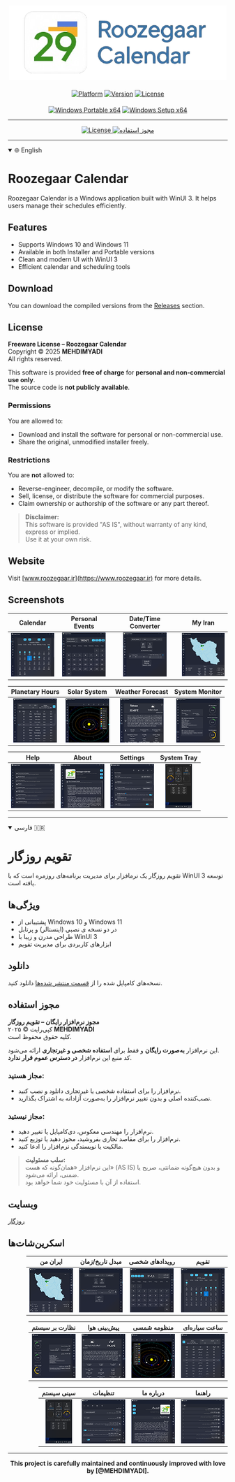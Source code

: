 <div align="center">
  <img src="https://raw.githubusercontent.com/MEHDIMYADI/RoozegaarCalendar-Releases/refs/heads/main/image/RoozegaarCalendar.png" alt="Roozegaar Calendar" />
</div>

<div align="center" style="margin-top: 20px;">
  <a href="#" style="pointer-events: none;"><img src="https://img.shields.io/badge/Platform-Windows-blue?style=for-the-badge&logo=windows" alt="Platform"></a>
  <a href="#" style="pointer-events: none;"><img src="https://img.shields.io/badge/Version-1.1.1.0-green?style=for-the-badge" alt="Version"></a>
  <a href="#" style="pointer-events: none;"><img src="https://img.shields.io/badge/License-Proprietary-red?style=for-the-badge" alt="License"></a>
</div>
<div align="center" style="margin-top: 20px;">
  <a href="https://github.com/MEHDIMYADI/RoozegaarCalendar-Releases/releases" ><img src="https://img.shields.io/badge/Windows-%20Portable%20x64-blue?logo=windows&logoColor=white&labelColor=gray" alt="Windows Portable x64"></a>
  <a href="https://github.com/MEHDIMYADI/RoozegaarCalendar-Releases/releases" ><img src="https://img.shields.io/badge/Windows-%20Setup%20x64-blue?logo=windows&logoColor=white&labelColor=gray" alt="Windows Setup x64"></a>
</div>

---

<p align="center">
  <a href="#License">
    <img src="https://img.shields.io/badge/License-Click%20Here-yellow?style=for-the-badge&logo=appveyor" alt="License">
  </a>
  <a href="#مجوز-استفاده">
    <img src="https://img.shields.io/badge/مجوز-اینجا%20کلیک-FFD700?style=for-the-badge&logo=appveyor" alt="مجوز استفاده">
  </a>
</p>


---

<details open>
  <summary>🌐 English</summary>

# Roozegaar Calendar

Roozegaar Calendar is a Windows application built with WinUI 3. It helps users manage their schedules efficiently.

## Features
- Supports Windows 10 and Windows 11
- Available in both Installer and Portable versions
- Clean and modern UI with WinUI 3
- Efficient calendar and scheduling tools

## Download
You can download the compiled versions from the [Releases](https://github.com/MEHDIMYADI/RoozegaarCalendar-Releases/releases) section.

## License

**Freeware License – Roozegaar Calendar**  
Copyright © 2025 **MEHDIMYADI**  
All rights reserved.

This software is provided **free of charge** for **personal and non-commercial use only**.  
The source code is **not publicly available**.

### Permissions
You are allowed to:
- Download and install the software for personal or non-commercial use.
- Share the original, unmodified installer freely.

### Restrictions
You are **not** allowed to:
- Reverse-engineer, decompile, or modify the software.
- Sell, license, or distribute the software for commercial purposes.
- Claim ownership or authorship of the software or any part thereof.

> **Disclaimer:**  
> This software is provided "AS IS", without warranty of any kind, express or implied.  
> Use it at your own risk.

## Website
Visit [www.roozegaar.ir](https://www.roozegaar.ir) for more details.

## Screenshots
<div dir="ltr">  <!-- Change to "rtl" for right-to-left layout -->

| Calendar | Personal Events | Date/Time Converter | My Iran |
|--------------|--------------|--------------|--------------|
| <div align="center">[![1](https://raw.githubusercontent.com/MEHDIMYADI/RoozegaarCalendar-Releases/refs/heads/main/image/Screenshot%201%20EN%20Thumbnail.png)](https://raw.githubusercontent.com/MEHDIMYADI/RoozegaarCalendar-Releases/refs/heads/main/image/Screenshot%201%20EN.png)</div> | <div align="center">[![2](https://raw.githubusercontent.com/MEHDIMYADI/RoozegaarCalendar-Releases/refs/heads/main/image/Screenshot%202%20EN%20Thumbnail.png)](https://raw.githubusercontent.com/MEHDIMYADI/RoozegaarCalendar-Releases/refs/heads/main/image/Screenshot%202%20EN.png)</div> | <div align="center">[![3](https://raw.githubusercontent.com/MEHDIMYADI/RoozegaarCalendar-Releases/refs/heads/main/image/Screenshot%203%20EN%20Thumbnail.png)](https://raw.githubusercontent.com/MEHDIMYADI/RoozegaarCalendar-Releases/refs/heads/main/image/Screenshot%203%20EN.png)</div> | <div align="center">[![4](https://raw.githubusercontent.com/MEHDIMYADI/RoozegaarCalendar-Releases/refs/heads/main/image/Screenshot%204%20EN%20Thumbnail.png)](https://raw.githubusercontent.com/MEHDIMYADI/RoozegaarCalendar-Releases/refs/heads/main/image/Screenshot%204%20EN.png)</div> |

| Planetary Hours | Solar System | Weather Forecast | System Monitor |
|--------------|--------------|--------------|--------------|
| <div align="center">[![5](https://raw.githubusercontent.com/MEHDIMYADI/RoozegaarCalendar-Releases/refs/heads/main/image/Screenshot%205%20EN%20Thumbnail.png)](https://raw.githubusercontent.com/MEHDIMYADI/RoozegaarCalendar-Releases/refs/heads/main/image/Screenshot%205%20EN.png)</div> | <div align="center">[![6](https://raw.githubusercontent.com/MEHDIMYADI/RoozegaarCalendar-Releases/refs/heads/main/image/Screenshot%206%20EN%20Thumbnail.png)](https://raw.githubusercontent.com/MEHDIMYADI/RoozegaarCalendar-Releases/refs/heads/main/image/Screenshot%206%20EN.png)</div> | <div align="center">[![7](https://raw.githubusercontent.com/MEHDIMYADI/RoozegaarCalendar-Releases/refs/heads/main/image/Screenshot%207%20EN%20Thumbnail.png)](https://raw.githubusercontent.com/MEHDIMYADI/RoozegaarCalendar-Releases/refs/heads/main/image/Screenshot%207%20EN.png)</div> | <div align="center">[![8](https://raw.githubusercontent.com/MEHDIMYADI/RoozegaarCalendar-Releases/refs/heads/main/image/Screenshot%208%20EN%20Thumbnail.png)](https://raw.githubusercontent.com/MEHDIMYADI/RoozegaarCalendar-Releases/refs/heads/main/image/Screenshot%208%20EN.png)</div> |

| Help | About | Settings | System Tray |
|--------------|---------------|---------------|---------------|
| <div align="center">[![9](https://raw.githubusercontent.com/MEHDIMYADI/RoozegaarCalendar-Releases/refs/heads/main/image/Screenshot%209%20EN%20Thumbnail.png)](https://raw.githubusercontent.com/MEHDIMYADI/RoozegaarCalendar-Releases/refs/heads/main/image/Screenshot%209%20EN.png)</div> | <div align="center">[![10](https://raw.githubusercontent.com/MEHDIMYADI/RoozegaarCalendar-Releases/refs/heads/main/image/Screenshot%2010%20EN%20Thumbnail.png)](https://raw.githubusercontent.com/MEHDIMYADI/RoozegaarCalendar-Releases/refs/heads/main/image/Screenshot%2010%20EN.png)</div> | <div align="center">[![11](https://raw.githubusercontent.com/MEHDIMYADI/RoozegaarCalendar-Releases/refs/heads/main/image/Screenshot%2011%20EN%20Thumbnail.png)](https://raw.githubusercontent.com/MEHDIMYADI/RoozegaarCalendar-Releases/refs/heads/main/image/Screenshot%2011%20EN.png)</div> | <div align="center">[![12](https://raw.githubusercontent.com/MEHDIMYADI/RoozegaarCalendar-Releases/refs/heads/main/image/Screenshot%2012%20EN%20Thumbnail.png)](https://raw.githubusercontent.com/MEHDIMYADI/RoozegaarCalendar-Releases/refs/heads/main/image/Screenshot%2012%20EN.png)</div> |

</div>
</details>

---

<details open>
  <summary>فارسی 🇮🇷</summary>

# تقویم روزگار

تقویم روزگار یک نرمافزار برای مدیریت برنامه‌های روزمره است که با WinUI 3 توسعه یافته است.

## ویژگی‌ها
- پشتیبانی از Windows 10 و Windows 11
- در دو نسخه ی نصبی (اینستالر) و پرتابل
- طراحی مدرن و زیبا با WinUI 3
- ابزارهای کاربردی برای مدیریت تقویم

## دانلود
نسخه‌های کامپایل شده را از [قسمت منتشر شده‌ها](https://github.com/MEHDIMYADI/RoozegaarCalendar-Releases/releases) دانلود کنید.

## مجوز استفاده

**مجوز نرم‌افزار رایگان – تقویم روزگار**  
کپی‌رایت © ۲۰۲۵ **MEHDIMYADI**  
کلیه حقوق محفوظ است.

این نرم‌افزار **به‌صورت رایگان** و فقط برای **استفاده شخصی و غیرتجاری** ارائه می‌شود.  
کد منبع این نرم‌افزار **در دسترس عموم قرار ندارد**.

### مجاز هستید:
- نرم‌افزار را برای استفاده شخصی یا غیرتجاری دانلود و نصب کنید.
- نصب‌کننده اصلی و بدون تغییر نرم‌افزار را به‌صورت آزادانه به اشتراک بگذارید.

### مجاز نیستید:
- نرم‌افزار را مهندسی معکوس، دی‌کامپایل یا تغییر دهید.
- نرم‌افزار را برای مقاصد تجاری بفروشید، مجوز دهید یا توزیع کنید.
- مالکیت یا نویسندگی نرم‌افزار را ادعا کنید.

> **سلب مسئولیت:**  
> این نرم‌افزار «همان‌گونه که هست» (AS IS) و بدون هیچ‌گونه ضمانتی، صریح یا ضمنی، ارائه می‌شود.  
> استفاده از آن با مسئولیت خود شما خواهد بود.

## وبسایت
[روزگار](https://www.roozegaar.ir)

## اسکرین‌شات‌ها
<div dir="rtl">

| تقویم | رویدادهای شخصی | مبدل تاریخ/زمان | ایران من |
|---------|---------|---------|---------|
| <div align="center">[![۱](https://raw.githubusercontent.com/MEHDIMYADI/RoozegaarCalendar-Releases/refs/heads/main/image/Screenshot%201%20FA%20Thumbnail.png)](https://raw.githubusercontent.com/MEHDIMYADI/RoozegaarCalendar-Releases/refs/heads/main/image/Screenshot%201%20FA.png)</div> | <div align="center">[![۲](https://raw.githubusercontent.com/MEHDIMYADI/RoozegaarCalendar-Releases/refs/heads/main/image/Screenshot%202%20FA%20Thumbnail.png)](https://raw.githubusercontent.com/MEHDIMYADI/RoozegaarCalendar-Releases/refs/heads/main/image/Screenshot%202%20FA.png)</div> | <div align="center">[![۳](https://raw.githubusercontent.com/MEHDIMYADI/RoozegaarCalendar-Releases/refs/heads/main/image/Screenshot%203%20FA%20Thumbnail.png)](https://raw.githubusercontent.com/MEHDIMYADI/RoozegaarCalendar-Releases/refs/heads/main/image/Screenshot%203%20FA.png)</div> | <div align="center">[![۴](https://raw.githubusercontent.com/MEHDIMYADI/RoozegaarCalendar-Releases/refs/heads/main/image/Screenshot%204%20FA%20Thumbnail.png)](https://raw.githubusercontent.com/MEHDIMYADI/RoozegaarCalendar-Releases/refs/heads/main/image/Screenshot%204%20FA.png)</div> |

| ساعت سیاره‌ای | منظومه‌ شمسی | پیش‌بینی هوا |نظارت بر سیستم |
|---------|---------|---------|---------|
| <div align="center">[![۵](https://raw.githubusercontent.com/MEHDIMYADI/RoozegaarCalendar-Releases/refs/heads/main/image/Screenshot%205%20FA%20Thumbnail.png)](https://raw.githubusercontent.com/MEHDIMYADI/RoozegaarCalendar-Releases/refs/heads/main/image/Screenshot%205%20FA.png)</div> | <div align="center">[![۶](https://raw.githubusercontent.com/MEHDIMYADI/RoozegaarCalendar-Releases/refs/heads/main/image/Screenshot%206%20FA%20Thumbnail.png)](https://raw.githubusercontent.com/MEHDIMYADI/RoozegaarCalendar-Releases/refs/heads/main/image/Screenshot%206%20FA.png)</div> | <div align="center">[![۷](https://raw.githubusercontent.com/MEHDIMYADI/RoozegaarCalendar-Releases/refs/heads/main/image/Screenshot%207%20FA%20Thumbnail.png)](https://raw.githubusercontent.com/MEHDIMYADI/RoozegaarCalendar-Releases/refs/heads/main/image/Screenshot%207%20FA.png)</div> | <div align="center">[![۸](https://raw.githubusercontent.com/MEHDIMYADI/RoozegaarCalendar-Releases/refs/heads/main/image/Screenshot%208%20FA%20Thumbnail.png)](https://raw.githubusercontent.com/MEHDIMYADI/RoozegaarCalendar-Releases/refs/heads/main/image/Screenshot%208%20FA.png)</div> |

| راهنما | درباره ما | تنظیمات | سینی سیستم |
|---------|----------|----------|----------|
| <div align="center">[![۹](https://raw.githubusercontent.com/MEHDIMYADI/RoozegaarCalendar-Releases/refs/heads/main/image/Screenshot%209%20FA%20Thumbnail.png)](https://raw.githubusercontent.com/MEHDIMYADI/RoozegaarCalendar-Releases/refs/heads/main/image/Screenshot%209%20FA.png)</div> | <div align="center">[![۱۰](https://raw.githubusercontent.com/MEHDIMYADI/RoozegaarCalendar-Releases/refs/heads/main/image/Screenshot%2010%20FA%20Thumbnail.png)](https://raw.githubusercontent.com/MEHDIMYADI/RoozegaarCalendar-Releases/refs/heads/main/image/Screenshot%2010%20FA.png)</div> | <div align="center">[![۱۱](https://raw.githubusercontent.com/MEHDIMYADI/RoozegaarCalendar-Releases/refs/heads/main/image/Screenshot%2011%20FA%20Thumbnail.png)](https://raw.githubusercontent.com/MEHDIMYADI/RoozegaarCalendar-Releases/refs/heads/main/image/Screenshot%2011%20FA.png)</div> | <div align="center">[![۱۲](https://raw.githubusercontent.com/MEHDIMYADI/RoozegaarCalendar-Releases/refs/heads/main/image/Screenshot%2012%20FA%20Thumbnail.png)](https://raw.githubusercontent.com/MEHDIMYADI/RoozegaarCalendar-Releases/refs/heads/main/image/Screenshot%2012%20FA.png)</div> |

</div>
</details>

---

<div align="center">
  <strong>This project is carefully maintained and continuously improved with love by [@MEHDIMYADI].</strong>
</div>
